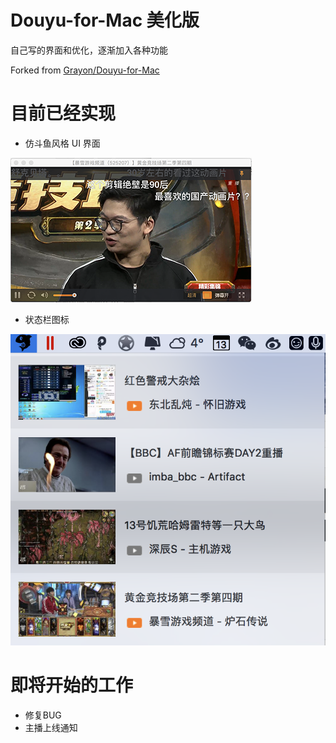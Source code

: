 # Douyu-for-Mac 美化版
自己写的界面和优化，逐渐加入各种功能

Forked from [Grayon/Douyu-for-Mac](https://github.com/Grayon/Douyu-for-Mac)


# 目前已经实现

- 仿斗鱼风格 UI 界面

![](https://github.com/oVineo/Douyu-for-Mac/blob/master/screen-shot.png)

- 状态栏图标

![](https://github.com/oVineo/Douyu-for-Mac/blob/master/menu.png)

# 即将开始的工作

- 修复BUG
- 主播上线通知
